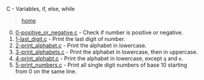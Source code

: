 C - Variables, if, else, while

> [home](../README.md)

0. [0-positive_or_negative.c](./0-positive_or_negative.c) - Check if number is
   positive or negative.
1. [1-last_digit.c](./1-last_digit.c) - Print the last digit of number.
2. [2-print_alphabet.c](./2-print_alphabet.c) - Print the alphabet in lowercase.
3. [3-print_alphabets.c](./3-print_alphabets.c) - Print the alphabet in
   lowercase, then in uppercase.
4. [4-print_alphabt.c](./4-print_alphabt.c) - Print the alphabet in lowercase,
   except `q` and `e`.
5. [5-print_numbers.c](./5-print_numbers.c) - Print all single digit numbers
   of base 10 starting from 0 on the same line.
